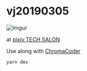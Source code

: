 # vj20190305

![Imgur](https://i.imgur.com/mbxPi0Y.png)

at [pixiv TECH SALON](https://techsalon.pixiv.co.jp/)

Use along with [ChromaCoder](https://github.com/FMS-Cat/vscode-ChromaCoder)

```
yarn dev
```
